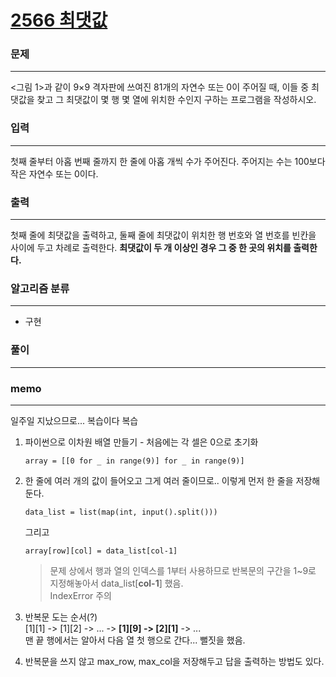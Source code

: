 [2566 최댓값](https://www.acmicpc.net/problem/2566)  
===========
### 문제  

--------------
<그림 1>과 같이 9×9 격자판에 쓰여진 81개의 자연수 또는 0이 주어질 때, 이들 중 최댓값을 찾고 그 최댓값이 몇 행 몇 열에 위치한 수인지 구하는 프로그램을 작성하시오.  

### 입력  

--------------

첫째 줄부터 아홉 번째 줄까지 한 줄에 아홉 개씩 수가 주어진다. 주어지는 수는 100보다 작은 자연수 또는 0이다.  

### 출력  

--------------
첫째 줄에 최댓값을 출력하고, 둘째 줄에 최댓값이 위치한 행 번호와 열 번호를 빈칸을 사이에 두고 차례로 출력한다. **최댓값이 두 개 이상인 경우 그 중 한 곳의 위치를 출력한다.**  

### 알고리즘 분류  

--------------
- 구현

### 풀이  

--------------

### memo  

--------------
일주일 지났으므로... 복습이다 복습  

1. 파이썬으로 이차원 배열 만들기 - 처음에는 각 셀은 0으로 초기화  
   ```
   array = [[0 for _ in range(9)] for _ in range(9)]
   ```

2. 한 줄에 여러 개의 값이 들어오고 그게 여러 줄이므로.. 이렇게 먼저 한 줄을 저장해둔다.  
   ```
   data_list = list(map(int, input().split()))
   ```
   그리고  
   ```
   array[row][col] = data_list[col-1]
   ```
   > 문제 상에서 행과 열의 인덱스를 1부터 사용하므로 반복문의 구간을 1~9로 지정해놓아서 data_list[**col-1**] 했음.  
   > IndexError 주의

3. 반복문 도는 순서(?)  
   [1][1] -> [1][2] -> ... -> **[1][9] -> [2][1]** -> ...  
   맨 끝 행에서는 알아서 다음 열 첫 행으로 간다... 뻘짓을 했음.

4. 반복문을 쓰지 않고 max_row, max_col을 저장해두고 답을 출력하는 방법도 있다.  
